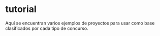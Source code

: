 # tutorial
Aquí se encuentran varios ejemplos de proyectos para usar como base clasificados por cada tipo de concurso.
